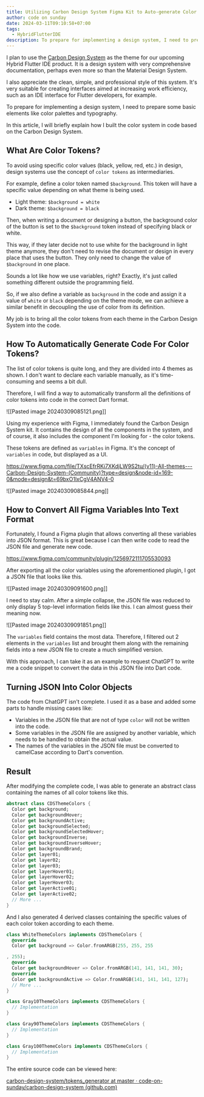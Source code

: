 ```yaml
---
title: Utilizing Carbon Design System Figma Kit to Auto-generate Color Tokens
author: code on sunday
date: 2024-03-11T09:10:58+07:00
tags:
  - HybridFlutterIDE
description: To prepare for implementing a design system, I need to prepare some basic elements like color palettes and typography.
---
```

I plan to use the [Carbon Design System](https://carbondesignsystem.com/) as the theme for our upcoming Hybrid Flutter IDE product. It is a design system with very comprehensive documentation, perhaps even more so than the Material Design System.

I also appreciate the clean, simple, and professional style of this system. It's very suitable for creating interfaces aimed at increasing work efficiency, such as an IDE interface for Flutter developers, for example.

To prepare for implementing a design system, I need to prepare some basic elements like color palettes and typography.

In this article, I will briefly explain how I built the color system in code based on the Carbon Design System.
## What Are Color Tokens?

To avoid using specific color values (black, yellow, red, etc.) in design, design systems use the concept of `color tokens` as intermediaries.

For example, define a color token named `$background`. This token will have a specific value depending on what theme is being used.
- Light theme: `$background = white`
- Dark theme: `$background = black`

Then, when writing a document or designing a button, the background color of the button is set to the `$background` token instead of specifying black or white.

This way, if they later decide not to use white for the background in light theme anymore, they don't need to revise the document or design in every place that uses the button. They only need to change the value of `$background` in one place.

Sounds a lot like how we use variables, right? Exactly, it's just called something different outside the programming field.

So, if we also define a variable as `background` in the code and assign it a value of `white` or `black` depending on the theme mode, we can achieve a similar benefit in decoupling the use of color from its definition.

My job is to bring all the color tokens from each theme in the Carbon Design System into the code.

## How To Automatically Generate Code For Color Tokens?

The list of color tokens is quite long, and they are divided into 4 themes as shown. I don't want to declare each variable manually, as it's time-consuming and seems a bit dull.

Therefore, I will find a way to automatically transform all the definitions of color tokens into code in the correct Dart format.

![[Pasted image 20240309085121.png]]

Using my experience with Figma, I immediately found the Carbon Design System kit. It contains the design of all the components in the system, and of course, it also includes the component I'm looking for - the color tokens.

These tokens are defined as `variables` in Figma. It's the concept of `variables` in code, but displayed as a UI.

https://www.figma.com/file/TXscEfrRKi7XKdjLW9S2tu/(v11)-All-themes---Carbon-Design-System-(Community)?type=design&node-id=169-0&mode=design&t=69bxO1lxCgV4ANV4-0

![[Pasted image 20240309085844.png]]

## How to Convert All Figma Variables Into Text Format

Fortunately, I found a Figma plugin that allows converting all these variables into JSON format. This is great because I can then write code to read the JSON file and generate new code.

https://www.figma.com/community/plugin/1256972111705530093

After exporting all the color variables using the aforementioned plugin, I got a JSON file that looks like this.

![[Pasted image 20240309091600.png]]

I need to stay calm. After a simple collapse, the JSON file was reduced to only display 5 top-level information fields like this. I can almost guess their meaning now.

![[Pasted image 20240309091851.png]]

The `variables` field contains the most data. Therefore, I filtered out 2 elements in the `variables` list and brought them along with the remaining fields into a new JSON file to create a much simplified version.

With this approach, I can take it as an example to request ChatGPT to write me a code snippet to convert the data in this JSON file into Dart code.

## Turning JSON Into Color Objects

The code from ChatGPT isn't complete. I used it as a base and added some parts to handle missing cases like:
- Variables in the JSON file that are not of type `color` will not be written into the code.
- Some variables in the JSON file are assigned by another variable, which needs to be handled to obtain the actual value.
- The names of the variables in the JSON file must be converted to camelCase according to Dart's convention.

## Result

After modifying the complete code, I was able to generate an abstract class containing the names of all color tokens like this.

```dart
abstract class CDSThemeColors {
  Color get background;
  Color get backgroundHover;
  Color get backgroundActive;
  Color get backgroundSelected;
  Color get backgroundSelectedHover;
  Color get backgroundInverse;
  Color get backgroundInverseHover;
  Color get backgroundBrand;
  Color get layer01;
  Color get layer02;
  Color get layer03;
  Color get layerHover01;
  Color get layerHover02;
  Color get layerHover03;
  Color get layerActive01;
  Color get layerActive02;
  // More ...
}
```

And I also generated 4 derived classes containing the specific values of each color token according to each theme.

```dart
class WhiteThemeColors implements CDSThemeColors {
  @override
  Color get background => Color.fromARGB(255, 255, 255

, 255);
  @override
  Color get backgroundHover => Color.fromARGB(141, 141, 141, 30);
  @override
  Color get backgroundActive => Color.fromARGB(141, 141, 141, 127);
  // More ...
}
```

```dart
class Gray10ThemeColors implements CDSThemeColors {
  // Implementation
}
```

```dart
class Gray90ThemeColors implements CDSThemeColors {
  // Implementation
}
```

```dart
class Gray100ThemeColors implements CDSThemeColors {
  // Implementation
}
```

The entire source code can be viewed here:

[carbon-design-system/tokens_generator at master · code-on-sunday/carbon-design-system (github.com)](https://github.com/code-on-sunday/carbon-design-system/tree/master/tokens_generator)
